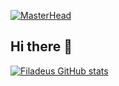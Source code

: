 [![MasterHead](![image](![stacked-waves-haikei](https://github.com/user-attachments/assets/17460d77-b2bd-449b-a11f-c30262bf0ae7)))](https://github.com/Filadeus)

## Hi there 👋

[![Filadeus GitHub stats](https://github-readme-stats.vercel.app/api?username=Filadeus)](https://github.com/anuraghazra/github-readme-stats)
<!--
**Filadeus/Filadeus** is a ✨ _special_ ✨ repository because its `README.md` (this file) appears on your GitHub profile.

Here are some ideas to get you started:

- 🔭 I’m currently working on ...
- 🌱 I’m currently learning ...
- 👯 I’m looking to collaborate on ...
- 🤔 I’m looking for help with ...
- 💬 Ask me about ...
- 📫 How to reach me: ...
- 😄 Pronouns: ...
- ⚡ Fun fact: ...
-->
